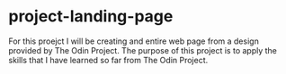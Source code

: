 # project-landing-page
For this proejct I will be creating and entire web page from a design provided by The Odin Project. The purpose of this project is to apply the skills that I have learned so far from The Odin Project. 